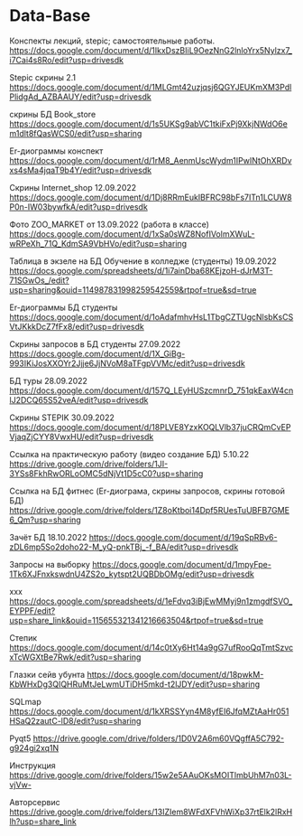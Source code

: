 # Data-Base
Конспекты лекций, stepic; самостоятельные работы.
https://docs.google.com/document/d/1IkxDszBIiL9OezNnG2lnloYrx5Nylzx7_i7Cai4s8Ro/edit?usp=drivesdk 

Stepic скрины 2.1
https://docs.google.com/document/d/1MLGmt42uzjqsj6QGYJEUKmXM3PdlPlidgAd_AZBAAUY/edit?usp=drivesdk

скрины БД Book_store
https://docs.google.com/document/d/1s5UKSg9abVC1tkiFxPj9XkjNWdO6em1dlt8fQasWCS0/edit?usp=sharing

Er-диограммы конспект
https://docs.google.com/document/d/1rM8_AenmUscWydm1IPwINtOhXRDvxs4sMa4jqaT9b4Y/edit?usp=drivesdk

Скрины Internet_shop 12.09.2022
https://docs.google.com/document/d/1Dj8RRmEukIBFRC98bFs7ITn1LCUW8P0n-IW03bywfkA/edit?usp=drivesdk

Фото ZOO_MARKET от 13.09.2022 (работа в классе)
https://docs.google.com/document/d/1xSa0sWZ8NofIVolmXWuL-wRPeXh_71Q_KdmSA9VbHVo/edit?usp=sharing

Таблица в экзеле на БД Обучение в колледже (студенты) 19.09.2022
https://docs.google.com/spreadsheets/d/1i7ainDba68KEjzoH-dJrM3T-71SGwOs_/edit?usp=sharing&ouid=114987831998259542559&rtpof=true&sd=true

Er-диограммы БД студенты
https://docs.google.com/document/d/1oAdafmhvHsL1TbgCZTUgcNlsbKsCSVtJKkkDcZ7fFx8/edit?usp=drivesdk

Скрины запросов в БД студенты 27.09.2022
https://docs.google.com/document/d/1X_GiBg-993IKiJosXXOYr2Jjje6JjNVoM8aTFgpVVMc/edit?usp=drivesdk

БД туры 28.09.2022
https://docs.google.com/document/d/157Q_LEyHUSzcmnrD_751qkEaxW4cnlJ2DCQ65S52veA/edit?usp=drivesdk 

Скрины STEPIK 30.09.2022
https://docs.google.com/document/d/18PLVE8YzxKOQLVlb37juCRQmCvEPVjaqZjCYY8VwxHU/edit?usp=drivesdk

Ссылка на практическую работу (видео создание БД) 5.10.22
https://drive.google.com/drive/folders/1JI-3YSs8FkhRwORLoOMC5dNjVt1D5cC0?usp=sharing

Ссылка на БД фитнес (Er-диограма, скрины запросов, скрины готовой БД)
https://drive.google.com/drive/folders/1Z8oKtboi14Dpf5RUesTuUBFB7GME6_Qm?usp=sharing

Зачёт БД 18.10.2022
https://docs.google.com/document/d/19qSpRBv6-zDL6mp5So2doho22-M_yQ-pnkTBj_-f_BA/edit?usp=drivesdk

Запросы на выборку
https://docs.google.com/document/d/1mpyFpe-1Tk6XJFnxkswdnU4ZS2o_kytspt2UQBDbOMg/edit?usp=drivesdk

ххх
https://docs.google.com/spreadsheets/d/1eFdvq3iBjEwMMyj9n1zmgdfSVO_EYPPF/edit?usp=share_link&ouid=115655321341216663504&rtpof=true&sd=true

Степик
https://docs.google.com/document/d/14c0tXy6Ht14a9gG7ufRooQqTmtSzvcxTcWGXtBe7Rwk/edit?usp=sharing 

Глазки сейв убунта 
https://docs.google.com/document/d/18pwkM-KbWHxDg3QIQHRuMtJeLwmUTiDH5mkd-t2lJDY/edit?usp=sharing

SQLmap
https://docs.google.com/document/d/1kXRSSYyn4M8yfEI6JfqMZtAaHr051HSaQ2zautC-lD8/edit?usp=sharing

Pyqt5
https://drive.google.com/drive/folders/1D0V2A6m60VQgffA5C792-g924gi2xq1N

Инструкция
https://drive.google.com/drive/folders/15w2e5AAuOKsMOITlmbUhM7n03L-vjVw-

Авторсервис 
https://drive.google.com/drive/folders/13IZIem8WFdXFVhWiXp37rtElk2lRxHlh?usp=share_link
